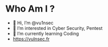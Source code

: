 # Who Am I ?

- 👋 Hi, I’m @vu1nsec
- 👀 I’m interested in Cyber Security, Pentest
- 🌱 I’m currently learning Coding
- https://vulnsec.fr
